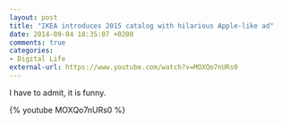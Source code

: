 ```yaml
---
layout: post
title: "IKEA introduces 2015 catalog with hilarious Apple-like ad"
date: 2014-09-04 18:35:07 +0200
comments: true
categories:
- Digital Life
external-url: https://www.youtube.com/watch?v=MOXQo7nURs0
---
```


I have to admit, it is funny.

{% youtube MOXQo7nURs0 %}